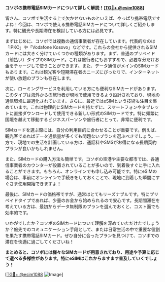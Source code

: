 **コソボの携帯電話SIMカードについて詳しく解説！[[TG💪+ @esim1088](https://t.me/s/esim1088)]**

皆さん、コソボで生活する上で欠かせないものといえば、やっぱり携帯電話ですよね！今回は、コソボで使える携帯電話SIMカードについて詳しくご紹介します。特に観光や長期滞在を検討している方には必見です。

まずはじめに、コソボでは複数の通信事業者が存在しています。代表的なのは「IPKO」や「Vodafone Kosovo」などです。これらの会社から提供されるSIMカードには大きく分けていくつかの種類があります。まず、普通のプリペイド（前払い）タイプのSIMカード。これは旅行者にもおすすめで、必要な分だけお金をチャージして使うことができます。また、データ通信がメインのSIMカードもあります。これは観光客や短期滞在者のニーズにぴったりで、インターネットが使い放題のプランも存在します。

次に、ローミングサービスを利用している方にも便利なSIMカードがあります。このタイプは海外からの旅行者が現地で使用できるよう設計されており、現地の通信環境に最適化されています。さらに、最近ではeSIMという技術も注目を集めています。これは物理的にSIMカードを持たずに、スマートフォンやタブレットに直接ダウンロードして使用できる新しい形式のSIMカードです。特に頻繁に国境を越えて移動するビジネスパーソンや旅行者にとって、非常に便利です。

SIMカードを選ぶ際には、自分の利用目的に合わせることが重要です。例えば、観光客であればデータ通信量が多くても問題ないプランを選ぶべきでしょう。一方で、現地での生活を計画している方は、通話料やSMSがお得になる長期契約プランが良いかもしれません。

また、SIMカードの購入方法も簡単です。コソボの空港や主要な都市では、各通信事業者のカウンターが設置されていることが多いので、到着後すぐに手に入れることができます。もちろん、オンラインでも申し込み可能です。特にeSIMの場合は、事前にオンラインで手続きをしておくことで、現地に到着した瞬間にすぐさま使用開始できますよ！

最後に、SIMカードの価格帯ですが、通常はとてもリーズナブルです。特にプリペイドタイプであれば、少量のお金から始められるので安心です。長期間滞在を考えている方は、最初からデータ無制限のプランを選んでおくと、コスト面でも効率的です。

いかがでしたか？コソボのSIMカードについて理解を深めていただけたでしょうか？旅先でのコミュニケーション手段として、または日常生活の中で重要な役割を果たす携帯電話SIMカード。ぜひ自分に合ったプランを見つけて、コソボでの滞在を快適に過ごしてくださいね！

**まとめると、コソボには様々なSIMカードが用意されており、用途や予算に応じて選べる多様性があります。特にeSIMはこれからますます普及していくでしょう！**

[[TG💪+ @esim1088](https://t.me/s/esim1088) ![Image](https://i.postimg.cc/Y0z9fWf4/image.png)]